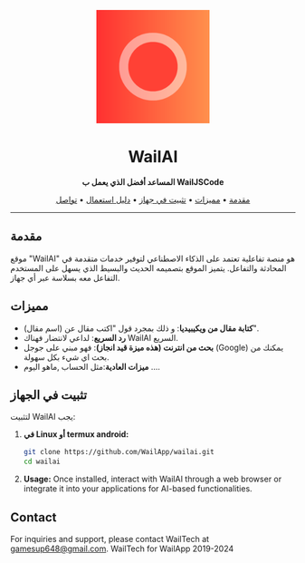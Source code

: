 <!-- Project Logo -->
<p align="center">
  <img src="icon.png" alt="WailAI Logo" width="200" />
</p>

<!-- Project Title -->
<h1 align="center">WailAI</h1>

<!-- Project Description -->
<p align="center">
  <strong>المساعد أفضل الذي يعمل ب WailJSCode</strong>
</p>

<!-- Table of Contents -->
<p align="center">
  <a href="#overview">مقدمة</a> •
  <a href="#features">مميزات</a> •
  <a href="#installation">تثبيت في جهاز</a> •
  <a href="#usage">دليل استعمال</a> •
  <a href="#contact">تواصل</a>
</p>

---

## مقدمة
موقع "WailAI" هو منصة تفاعلية تعتمد على الذكاء الاصطناعي لتوفير خدمات متقدمة في المحادثة والتفاعل. يتميز الموقع بتصميمه الحديث والبسيط الذي يسهل على المستخدم التفاعل معه بسلاسة عبر أي جهاز.

## مميزات

- **كتابة مقال من ويكيبيديا**: و ذلك بمجرد قول "اكتب مقال عن (اسم مقال)".
- **رد السريع**: لداعي لانتضار فهناك WailAI السريع.
- **بحث من انترنت (هذه ميزة قيد انجاز)**: فهو مبني على جوجل (Google) يمكنك من بحث اي شيء بكل سهولة.
- **ميزات العادية**:مثل الحساب ,ماهو اليوم ....
## تثبيت في الجهاز

لتثبيت WailAI يجب:

1. **في Linux أو termux android:**

   ```bash
   git clone https://github.com/WailApp/wailai.git
   cd wailai
 2.  **Usage:**
Once installed, interact with WailAI through a web browser or integrate it into your applications for AI-based functionalities.

## Contact

For inquiries and support, please contact WailTech at gamesup648@gmail.com.
WailTech for WailApp 2019-2024

